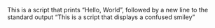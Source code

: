This is a script that prints “Hello, World”, followed by a new line to the standard output
“This is a script that displays a confused smiley”
